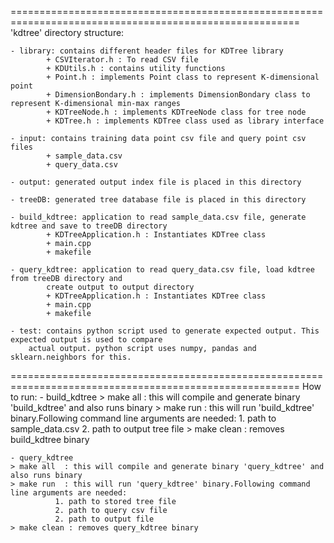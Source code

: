 ========================================================================================================
'kdtree' directory structure:

    - library: contains different header files for KDTree library
    		+ CSVIterator.h : To read CSV file
    		+ KDUtils.h : contains utility functions
    		+ Point.h : implements Point class to represent K-dimensional point
    		+ DimensionBondary.h : implements DimensionBondary class to represent K-dimensional min-max ranges
    		+ KDTreeNode.h : implements KDTreeNode class for tree node
    		+ KDTree.h : implements KDTree class used as library interface

    - input: contains training data point csv file and query point csv files
    		+ sample_data.csv
    		+ query_data.csv

    - output: generated output index file is placed in this directory

    - treeDB: generated tree database file is placed in this directory

    - build_kdtree: application to read sample_data.csv file, generate kdtree and save to treeDB directory
    		+ KDTreeApplication.h : Instantiates KDTree class
    		+ main.cpp
    		+ makefile

    - query_kdtree: application to read query_data.csv file, load kdtree from treeDB directory and 
		    create output to output directory
    		+ KDTreeApplication.h : Instantiates KDTree class
    		+ main.cpp
    		+ makefile

    - test: contains python script used to generate expected output. This expected output is used to compare
	    actual output. python script uses numpy, pandas and sklearn.neighbors for this.

========================================================================================================
How to run:
    - build_kdtree
	> make all  : this will compile and generate binary 'build_kdtree' and also runs binary
	> make run  : this will run 'build_kdtree' binary.Following command line arguments are needed:
		      1. path to sample_data.csv 
		      2. path to output tree file 
	> make clean : removes build_kdtree binary

    - query_kdtree
	> make all  : this will compile and generate binary 'query_kdtree' and also runs binary
	> make run  : this will run 'query_kdtree' binary.Following command line arguments are needed:
		      1. path to stored tree file 
		      2. path to query csv file  
		      2. path to output file  
	> make clean : removes query_kdtree binary





